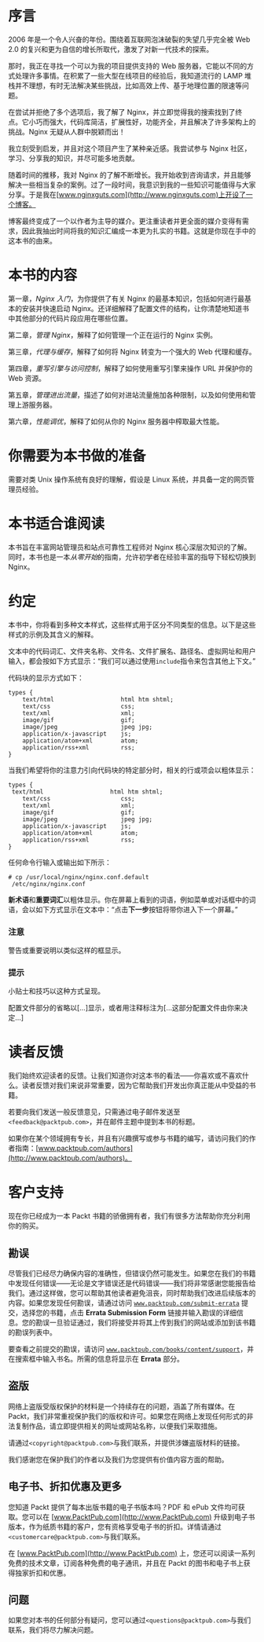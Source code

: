 # 序言

2006 年是一个令人兴奋的年份。围绕着互联网泡沫破裂的失望几乎完全被 Web 2.0 的复兴和更为自信的增长所取代，激发了对新一代技术的探索。

那时，我正在寻找一个可以为我的项目提供支持的 Web 服务器，它能以不同的方式处理许多事情。在积累了一些大型在线项目的经验后，我知道流行的 LAMP 堆栈并不理想，有时无法解决某些挑战，比如高效上传、基于地理位置的限速等问题。

在尝试并拒绝了多个选项后，我了解了 Nginx，并立即觉得我的搜索找到了终点。它小巧而强大，代码库简洁，扩展性好，功能齐全，并且解决了许多架构上的挑战。Nginx 无疑从人群中脱颖而出！

我立刻受到启发，并且对这个项目产生了某种亲近感。我尝试参与 Nginx 社区，学习、分享我的知识，并尽可能多地贡献。

随着时间的推移，我对 Nginx 的了解不断增长。我开始收到咨询请求，并且能够解决一些相当复杂的案例。过了一段时间，我意识到我的一些知识可能值得与大家分享。于是我在[www.nginxguts.com](http://www.nginxguts.com)上开设了一个博客。

博客最终变成了一个以作者为主导的媒介。更注重读者并更全面的媒介变得有需求，因此我抽出时间将我的知识汇编成一本更为扎实的书籍。这就是你现在手中的这本书的由来。

# 本书的内容

第一章，*Nginx 入门*，为你提供了有关 Nginx 的最基本知识，包括如何进行最基本的安装并快速启动 Nginx。还详细解释了配置文件的结构，让你清楚地知道书中其他部分的代码片段应用在哪些位置。

第二章，*管理 Nginx*，解释了如何管理一个正在运行的 Nginx 实例。

第三章，*代理与缓存*，解释了如何将 Nginx 转变为一个强大的 Web 代理和缓存。

第四章，*重写引擎与访问控制*，解释了如何使用重写引擎来操作 URL 并保护你的 Web 资源。

第五章，*管理进出流量*，描述了如何对进站流量施加各种限制，以及如何使用和管理上游服务器。

第六章，*性能调优*，解释了如何从你的 Nginx 服务器中榨取最大性能。

# 你需要为本书做的准备

需要对类 Unix 操作系统有良好的理解，假设是 Linux 系统，并具备一定的网页管理员经验。

# 本书适合谁阅读

本书旨在丰富网站管理员和站点可靠性工程师对 Nginx 核心深层次知识的了解。同时，本书也是一本*从零开始*的指南，允许初学者在经验丰富的指导下轻松切换到 Nginx。

# 约定

本书中，你将看到多种文本样式，这些样式用于区分不同类型的信息。以下是这些样式的示例及其含义的解释。

文本中的代码词汇、文件夹名称、文件名、文件扩展名、路径名、虚拟网址和用户输入，都会按如下方式显示：“我们可以通过使用`include`指令来包含其他上下文。”

代码块的显示方式如下：

```
types {
    text/html                   html htm shtml;
    text/css                    css;
    text/xml                    xml;
    image/gif                   gif;
    image/jpeg                  jpeg jpg;
    application/x-javascript    js;
    application/atom+xml        atom;
    application/rss+xml         rss;
}
```

当我们希望将你的注意力引向代码块的特定部分时，相关的行或项会以粗体显示：

```
types {
 text/html                   html htm shtml;
    text/css                    css;
    text/xml                    xml;
    image/gif                   gif;
    image/jpeg                  jpeg jpg;
    application/x-javascript    js;
    application/atom+xml        atom;
    application/rss+xml         rss;
}
```

任何命令行输入或输出如下所示：

```
# cp /usr/local/nginx/nginx.conf.default
 /etc/nginx/nginx.conf

```

**新术语**和**重要词汇**以粗体显示。你在屏幕上看到的词语，例如菜单或对话框中的词语，会以如下方式显示在文本中：“点击**下一步**按钮将带你进入下一个屏幕。”

### 注意

警告或重要说明以类似这样的框显示。

### 提示

小贴士和技巧以这种方式呈现。

配置文件部分的省略以[…]显示，或者用注释标注为[…这部分配置文件由你来决定...]

# 读者反馈

我们始终欢迎读者的反馈。让我们知道你对这本书的看法——你喜欢或不喜欢什么。读者反馈对我们来说非常重要，因为它帮助我们开发出你真正能从中受益的书籍。

若要向我们发送一般反馈意见，只需通过电子邮件发送至`<feedback@packtpub.com>`，并在邮件主题中提到本书的标题。

如果你在某个领域拥有专长，并且有兴趣撰写或参与书籍的编写，请访问我们的作者指南：[www.packtpub.com/authors](http://www.packtpub.com/authors)。

# 客户支持

现在你已经成为一本 Packt 书籍的骄傲拥有者，我们有很多方法帮助你充分利用你的购买。

## 勘误

尽管我们已经尽力确保内容的准确性，但错误仍然可能发生。如果您在我们的书籍中发现任何错误——无论是文字错误还是代码错误——我们将非常感谢您能报告给我们。通过这样做，您可以帮助其他读者避免沮丧，同时帮助我们改进后续版本的内容。如果您发现任何勘误，请通过访问 [`www.packtpub.com/submit-errata`](http://www.packtpub.com/submit-errata) 提交，选择您的书籍，点击 **Errata Submission Form** 链接并输入勘误的详细信息。您的勘误一旦验证通过，我们将接受并将其上传到我们的网站或添加到该书籍的勘误列表中。

要查看之前提交的勘误，请访问 [`www.packtpub.com/books/content/support`](https://www.packtpub.com/books/content/support)，并在搜索框中输入书名。所需的信息将显示在 **Errata** 部分。

## 盗版

网络上盗版受版权保护的材料是一个持续存在的问题，涵盖了所有媒体。在 Packt，我们非常重视保护我们的版权和许可。如果您在网络上发现任何形式的非法复制作品，请立即提供相关的网址或网站名称，以便我们采取措施。

请通过`<copyright@packtpub.com>`与我们联系，并提供涉嫌盗版材料的链接。

我们感谢您在保护我们的作者以及我们为您提供有价值内容方面的帮助。

## 电子书、折扣优惠及更多

您知道 Packt 提供了每本出版书籍的电子书版本吗？PDF 和 ePub 文件均可获取。您可以在 [www.PacktPub.com](http://www.PacktPub.com) 升级到电子书版本，作为纸质书籍的客户，您有资格享受电子书的折扣。详情请通过`<customercare@packtpub.com>`与我们联系。

在 [www.PacktPub.com](http://www.PacktPub.com) 上，您还可以阅读一系列免费的技术文章，订阅各种免费的电子通讯，并且在 Packt 的图书和电子书上获得独家折扣和优惠。

## 问题

如果您对本书的任何部分有疑问，您可以通过`<questions@packtpub.com>`与我们联系，我们将尽力解决问题。
